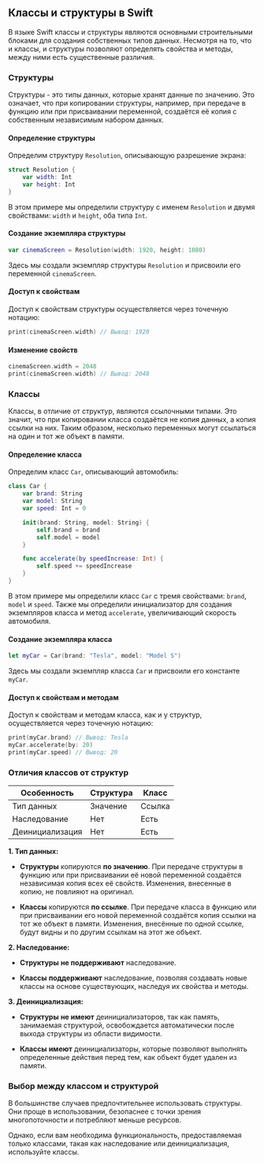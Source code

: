 ## Классы и структуры в Swift

В языке Swift классы и структуры являются основными строительными блоками для создания собственных типов данных. Несмотря на то, что и классы, и структуры позволяют определять свойства и методы, между ними есть существенные различия.

### Структуры

Структуры - это типы данных, которые хранят данные по значению. Это означает, что при копировании структуры, например, при передаче в функцию или при присваивании переменной, создаётся её копия с собственным независимым набором данных. 

#### Определение структуры

Определим структуру `Resolution`, описывающую разрешение экрана:

```swift
struct Resolution {
    var width: Int
    var height: Int
}
```

В этом примере мы определили структуру с именем `Resolution` и двумя свойствами: `width` и `height`, оба типа `Int`.

#### Создание экземпляра структуры

```swift
var cinemaScreen = Resolution(width: 1920, height: 1080)
```

Здесь мы создали экземпляр структуры `Resolution` и присвоили его переменной `cinemaScreen`.

#### Доступ к свойствам

Доступ к свойствам структуры осуществляется через точечную нотацию:

```swift
print(cinemaScreen.width) // Вывод: 1920
```

#### Изменение свойств

```swift
cinemaScreen.width = 2048
print(cinemaScreen.width) // Вывод: 2048
```

### Классы

Классы, в отличие от структур, являются ссылочными типами. Это значит, что при копировании класса создаётся не копия данных, а копия ссылки на них. Таким образом, несколько переменных могут ссылаться на один и тот же объект в памяти.

#### Определение класса

Определим класс `Car`, описывающий автомобиль:

```swift
class Car {
    var brand: String
    var model: String
    var speed: Int = 0

    init(brand: String, model: String) {
        self.brand = brand
        self.model = model
    }

    func accelerate(by speedIncrease: Int) {
        self.speed += speedIncrease
    }
}
```

В этом примере мы определили класс `Car` с тремя свойствами: `brand`, `model` и `speed`. 
Также мы определили инициализатор для создания экземпляров класса и метод `accelerate`, увеличивающий скорость автомобиля.

#### Создание экземпляра класса

```swift
let myCar = Car(brand: "Tesla", model: "Model S")
```

Здесь мы создали экземпляр класса `Car` и присвоили его константе `myCar`.

#### Доступ к свойствам и методам

Доступ к свойствам и методам класса, как и у структур, осуществляется через точечную нотацию:

```swift
print(myCar.brand) // Вывод: Tesla
myCar.accelerate(by: 20)
print(myCar.speed) // Вывод: 20
```

### Отличия классов от структур

| Особенность     | Структура | Класс |
|----------------|-----------|--------|
| Тип данных      | Значение   | Ссылка  |
| Наследование    | Нет       | Есть    |
| Деинициализация | Нет       | Есть    |

**1. Тип данных:** 

   - **Структуры** копируются **по значению**. При передаче структуры в функцию или при присваивании её новой переменной создаётся независимая копия всех её свойств. Изменения, внесенные в копию, не повлияют на оригинал.

   - **Классы** копируются **по ссылке**. При передаче класса в функцию или при присваивании его новой переменной создаётся копия ссылки на тот же объект в памяти. Изменения, внесённые по одной ссылке, будут видны и по другим ссылкам на этот же объект.

**2. Наследование:**

   - **Структуры** **не поддерживают** наследование. 

   - **Классы** **поддерживают** наследование, позволяя создавать новые классы на основе существующих, наследуя их свойства и методы.

**3. Деинициализация:**

   - **Структуры** **не имеют** деинициализаторов, так как память, занимаемая структурой, освобождается автоматически после выхода структуры из области видимости.

   - **Классы** **имеют** деинициализаторы, которые позволяют выполнять определенные действия перед тем, как объект будет удален из памяти. 

### Выбор между классом и структурой

В большинстве случаев предпочтительнее использовать структуры. Они проще в использовании, безопаснее с точки зрения многопоточности и потребляют меньше ресурсов. 

Однако, если вам необходима функциональность, предоставляемая только классами, такая как наследование или деинициализация, используйте классы. 
